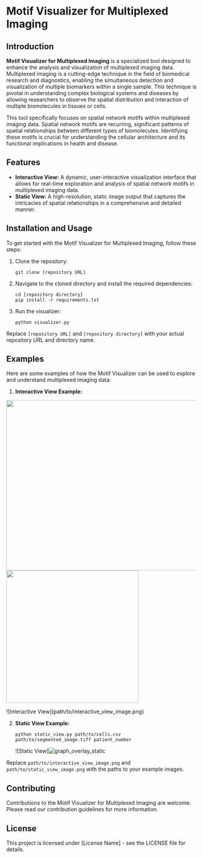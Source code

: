 # Motif Visualizer for Multiplexed Imaging

## Introduction

**Motif Visualizer for Multiplexed Imaging** is a specialized tool designed to enhance the analysis and visualization of multiplexed imaging data. Multiplexed imaging is a cutting-edge technique in the field of biomedical research and diagnostics, enabling the simultaneous detection and visualization of multiple biomarkers within a single sample. This technique is pivotal in understanding complex biological systems and diseases by allowing researchers to observe the spatial distribution and interaction of multiple biomolecules in tissues or cells.

This tool specifically focuses on spatial network motifs within multiplexed imaging data. Spatial network motifs are recurring, significant patterns of spatial relationships between different types of biomolecules. Identifying these motifs is crucial for understanding the cellular architecture and its functional implications in health and disease.

## Features

- **Interactive View:** A dynamic, user-interactive visualization interface that allows for real-time exploration and analysis of spatial network motifs in multiplexed imaging data.
- **Static View:** A high-resolution, static image output that captures the intricacies of spatial relationships in a comprehensive and detailed manner.

## Installation and Usage

To get started with the Motif Visualizer for Multiplexed Imaging, follow these steps:

1. Clone the repository:
   ```
   git clone [repository URL]
   ```
2. Navigate to the cloned directory and install the required dependencies:
   ```
   cd [repository directory]
   pip install -r requirements.txt
   ```
3. Run the visualizer:
   ```
   python visualizer.py
   ```

Replace `[repository URL]` and `[repository directory]` with your actual repository URL and directory name.

## Examples

Here are some examples of how the Motif Visualizer can be used to explore and understand multiplexed imaging data:

1. **Interactive View Example:**
   <p float="left">
  <img src="https://github.com/YuvalTamir2/multiplexed-imaging-motifs-visualiser/assets/72014577/aec5f115-e533-4d5b-ae6d-4e1d6e12ae58" width="900" height = "450" /> 
  <img src="https://github.com/YuvalTamir2/multiplexed-imaging-motifs-visualiser/assets/72014577/7531bfa2-32fc-4383-865d-038282a5e944" width="350" height = "350" />
   </p>
   ![Interactive View](path/to/interactive_view_image.png)

2. **Static View Example:**
   ```
   python static_view.py path/to/cells.csv path/to/segmented_image.tiff patient_number 
   ```
   ![Static View]![graph_overlay_static](https://github.com/YuvalTamir2/multiplexed-imaging-motifs-visualiser/assets/72014577/e649f0b5-53da-4a80-bbf9-cb0b8edd15ee)


Replace `path/to/interactive_view_image.png` and `path/to/static_view_image.png` with the paths to your example images.

## Contributing

Contributions to the Motif Visualizer for Multiplexed Imaging are welcome. Please read our contribution guidelines for more information.

## License

This project is licensed under [License Name] - see the LICENSE file for details.
